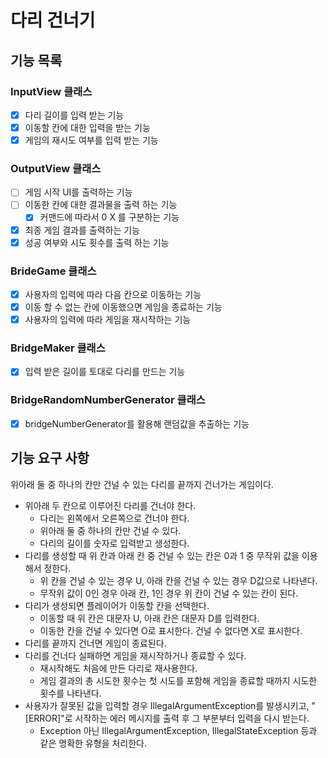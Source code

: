 # 다리 건너기 

## 기능 목록
### InputView 클래스 
- [x] 다리 길이를 입력 받는 기능
- [x] 이동할 칸에 대한 입력을 받는 기능
- [x] 게임의 재시도 여부를 입력 받는 기능
### OutputView 클래스
- [ ] 게임 시작 UI를 출력하는 기능
- [ ] 이동한 칸에 대한 결과물을 출력 하는 기능
  - [x] 커맨드에 따라서 0 X 를 구분하는 기능
- [x] 최종 게임 결과를 출력하는 기능
- [x] 성공 여부와 시도 횟수를 출력 하는 기능
### BrideGame 클래스
- [x] 사용자의 입력에 따라 다음 칸으로 이동하는 기능
- [x] 이동 할 수 없는 칸에 이동했으면 게임을 종료하는 기능
- [x] 사용자의 입력에 따라 게임을 재시작하는 기능
### BridgeMaker 클래스
- [x] 입력 받은 길이를 토대로 다리를 만드는 기능
### BridgeRandomNumberGenerator 클래스
- [x] bridgeNumberGenerator를 활용해 랜덤값을 추출하는 기능

## 기능 요구 사항
위아래 둘 중 하나의 칸만 건널 수 있는 다리를 끝까지 건너가는 게임이다.

- 위아래 두 칸으로 이루어진 다리를 건너야 한다.
  - 다리는 왼쪽에서 오른쪽으로 건너야 한다.
  - 위아래 둘 중 하나의 칸만 건널 수 있다.
  - 다리의 길이를 숫자로 입력받고 생성한다.
- 다리를 생성할 때 위 칸과 아래 칸 중 건널 수 있는 칸은 0과 1 중 무작위 값을 이용해서 정한다.
  - 위 칸을 건널 수 있는 경우 U, 아래 칸을 건널 수 있는 경우 D값으로 나타낸다.
  - 무작위 값이 0인 경우 아래 칸, 1인 경우 위 칸이 건널 수 있는 칸이 된다.
- 다리가 생성되면 플레이어가 이동할 칸을 선택한다.
  - 이동할 때 위 칸은 대문자 U, 아래 칸은 대문자 D를 입력한다.
  - 이동한 칸을 건널 수 있다면 O로 표시한다. 건널 수 없다면 X로 표시한다.
- 다리를 끝까지 건너면 게임이 종료된다.
- 다리를 건너다 실패하면 게임을 재시작하거나 종료할 수 있다.
  - 재시작해도 처음에 만든 다리로 재사용한다.
  - 게임 결과의 총 시도한 횟수는 첫 시도를 포함해 게임을 종료할 때까지 시도한 횟수를 나타낸다.
- 사용자가 잘못된 값을 입력할 경우 IllegalArgumentException를 발생시키고, "[ERROR]"로 시작하는 에러 메시지를 출력 후 그 부분부터 입력을 다시 받는다.
  - Exception 아닌 IllegalArgumentException, IllegalStateException 등과 같은 명확한 유형을 처리한다.



